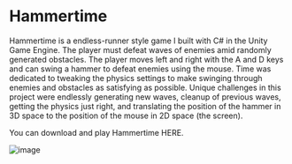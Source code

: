 # Hammertime
 Hammertime is a endless-runner style game I built with C# in the Unity Game Engine. The player must defeat waves of enemies amid randomly generated obstacles. The player moves left and right with the A and D keys and can swing a hammer to defeat enemies using the mouse. Time was dedicated to tweaking the physics settings to make swinging through enemies and obstacles as satisfying as possible. Unique challenges in this project were endlessly generating new waves, cleanup of previous waves, getting the physics just right, and translating the position of the hammer in 3D space to the position of the mouse in 2D space (the screen).

 You can download and play Hammertime HERE.

 ![image](https://github.com/asch89/Hammertime/assets/64753476/e1883edf-b911-433a-a225-e58a5f4c80be)
